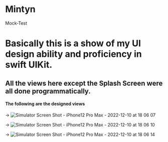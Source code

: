 # Mintyn
Mock-Test


# Basically this is a show of my UI design ability and proficiency in swift UIKit.

## All the views here except the Splash Screen were all done programmatically.

#### The following are the designed views

-> ![Simulator Screen Shot - iPhone12 Pro Max - 2022-12-10 at 18 06 07](https://user-images.githubusercontent.com/67703771/206867273-ec060601-19e7-400c-b33f-443236bebcde.png)


-> ![Simulator Screen Shot - iPhone12 Pro Max - 2022-12-10 at 18 06 10](https://user-images.githubusercontent.com/67703771/206867289-a6dc78c6-5b8a-4d3a-ab21-517fd793ea03.png)

-> ![Simulator Screen Shot - iPhone12 Pro Max - 2022-12-10 at 18 06 14](https://user-images.githubusercontent.com/67703771/206867297-239f4350-c8b1-4b9e-8234-81628123ae41.png)


